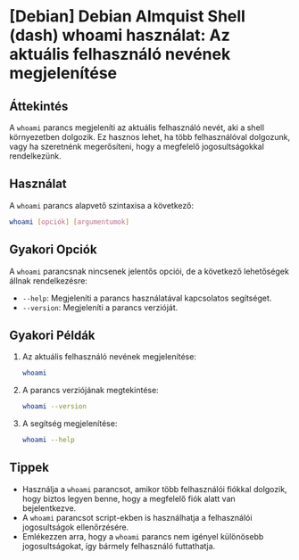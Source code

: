 # [Debian] Debian Almquist Shell (dash) whoami használat: Az aktuális felhasználó nevének megjelenítése

## Áttekintés
A `whoami` parancs megjeleníti az aktuális felhasználó nevét, aki a shell környezetben dolgozik. Ez hasznos lehet, ha több felhasználóval dolgozunk, vagy ha szeretnénk megerősíteni, hogy a megfelelő jogosultságokkal rendelkezünk.

## Használat
A `whoami` parancs alapvető szintaxisa a következő:

```bash
whoami [opciók] [argumentumok]
```

## Gyakori Opciók
A `whoami` parancsnak nincsenek jelentős opciói, de a következő lehetőségek állnak rendelkezésre:

- `--help`: Megjeleníti a parancs használatával kapcsolatos segítséget.
- `--version`: Megjeleníti a parancs verzióját.

## Gyakori Példák

1. Az aktuális felhasználó nevének megjelenítése:

   ```bash
   whoami
   ```

2. A parancs verziójának megtekintése:

   ```bash
   whoami --version
   ```

3. A segítség megjelenítése:

   ```bash
   whoami --help
   ```

## Tippek
- Használja a `whoami` parancsot, amikor több felhasználói fiókkal dolgozik, hogy biztos legyen benne, hogy a megfelelő fiók alatt van bejelentkezve.
- A `whoami` parancsot script-ekben is használhatja a felhasználói jogosultságok ellenőrzésére.
- Emlékezzen arra, hogy a `whoami` parancs nem igényel különösebb jogosultságokat, így bármely felhasználó futtathatja.